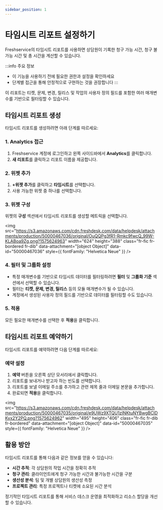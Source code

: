 ```yaml
---
sidebar_position: 1
---
```


# 타임시트 리포트 설정하기

Freshservice의 타임시트 리포트를 사용하면 상담원이 기록한 청구 가능 시간, 청구 불가능 시간 및 총 시간을 계산할 수 있습니다.

:::info 주요 정보
- 이 기능을 사용하기 전에 필요한 권한과 설정을 확인하세요
- 단계별 접근을 통해 안정적으로 구현하는 것을 권장합니다
:::


이 리포트는 티켓, 문제, 변경, 릴리스 및 작업의 사용자 정의 필드를 포함한 여러 매개변수를 기반으로 필터링할 수 있습니다.

## 타임시트 리포트 생성

타임시트 리포트를 생성하려면 아래 단계를 따르세요:

### 1. Analytics 접근
1. Freshservice 계정에 로그인하고 왼쪽 사이드바에서 **Analytics**를 클릭합니다.
2. **새 리포트**를 클릭하고 리포트 이름을 제공합니다.

### 2. 위젯 추가
1. **+위젯 추가**를 클릭하고 **타임시트**를 선택합니다.
2. 사용 가능한 위젯 중 하나를 선택합니다.

### 3. 위젯 구성
위젯의 **구성** 섹션에서 타임시트 리포트를 생성할 메트릭을 선택합니다.

<img src="https://s3.amazonaws.com/cdn.freshdesk.com/data/helpdesk/attachments/production/50000467036/original/OuQQPg3fR1-Rmkc9fwcQ_99W-KLABoa9Zg.png?1575624963" width="624" height="388" class="fr-fic fr-bordered fr-dib" data-attachment="[object Object]" data-id="50000467036" style={{ fontFamily: "Helvetica Neue" }} />

### 4. 필터 및 그룹화 설정
- 특정 매개변수를 기반으로 타임시트 데이터를 필터링하려면 **필터** 및 **그룹화 기준** 섹션에서 선택할 수 있습니다.
- 필터는 **티켓, 문제, 변경, 릴리스** 등의 모듈 매개변수가 될 수 있습니다.
- 계정에서 생성된 사용자 정의 필드를 기반으로 데이터를 필터링할 수도 있습니다.

### 5. 적용
모든 필요한 매개변수를 선택한 후 **적용**을 클릭합니다.

## 타임시트 리포트 예약하기

타임시트 리포트를 예약하려면 다음 단계를 따르세요:

### 예약 설정
1. **예약** 버튼을 오른쪽 상단 모서리에서 클릭합니다.
2. 리포트를 보내거나 받고자 하는 빈도를 선택합니다.
3. 리포트를 보낼 이메일 주소를 추가하고 관련 제목 줄과 이메일 본문을 추가합니다.
4. 완료되면 **적용**을 클릭합니다.

<img src="https://s3.amazonaws.com/cdn.freshdesk.com/data/helpdesk/attachments/production/50000467035/original/e9UWz9XTQU1zINKtuNYBwgBClDKyx2Y2PQ.png?1575624962" width="495" height="406" class="fr-fic fr-dib fr-bordered" data-attachment="[object Object]" data-id="50000467035" style={{ fontFamily: "Helvetica Neue" }} />

## 활용 방안

타임시트 리포트를 통해 다음과 같은 정보를 얻을 수 있습니다:

- **시간 추적**: 각 상담원의 작업 시간을 정확히 추적
- **청구 관리**: 클라이언트에게 청구 가능한 시간과 불가능한 시간을 구분
- **생산성 분석**: 팀 및 개별 상담원의 생산성 측정
- **프로젝트 관리**: 특정 프로젝트나 티켓에 소요된 시간 분석

정기적인 타임시트 리포트를 통해 서비스 데스크 운영을 최적화하고 리소스 할당을 개선할 수 있습니다.